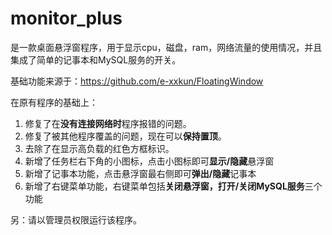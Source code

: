 # monitor_plus

是一款桌面悬浮窗程序，用于显示cpu，磁盘，ram，网络流量的使用情况，并且集成了简单的记事本和MySQL服务的开关。

基础功能来源于：https://github.com/e-xxkun/FloatingWindow

在原有程序的基础上：

1. 修复了在**没有连接网络时**程序报错的问题。
2. 修复了被其他程序覆盖的问题，现在可以**保持置顶**。
3. 去除了在显示高负载的红色方框标识。
4. 新增了任务栏右下角的小图标，点击小图标即可**显示/隐藏**悬浮窗
5. 新增了记事本功能，点击悬浮窗最右侧即可**弹出/隐藏**记事本
6. 新增了右键菜单功能，右键菜单包括**关闭悬浮窗，打开/关闭MySQL服务**三个功能

另：请以管理员权限运行该程序。